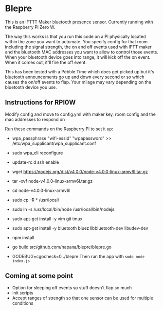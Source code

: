 # Blepre
This is an IFTTT Maker bluetooth presence sensor. Currently running with the Raspberry Pi Zero W.

The way this works is that you run this code on a PI physically located within the zone you want to automate. You specify config for that room including the signal strength, the on and off events used with IFTT maker and the bluetooth MAC addresses you want to allow to control those events. When your bluetooth device goes into range, it will kick off the on event. When it comes out, it'll fire the off event.

This has been tested with a Pebble Time which does get picked up but it's bluetooth announcements go up and down every second or so which causes the on/off events to flap. Your milage may vary depending on the bluetooth device you use.

## Instructions for RPI0W

Modify config and move to config.yml with maker key, room config and the mac addresses to respond on

Run these commands on the Raspberry PI to set it up:

* wpa_passphrase "wifi-essid" "wpapassword" >> /etc/wpa_supplicant/wpa_supplicant.conf
* sudo wpa_cli reconfigure
* update-rc.d ssh enable
* wget https://nodejs.org/dist/v4.0.0/node-v4.0.0-linux-armv6l.tar.gz
* tar -xvf node-v4.0.0-linux-armv6l.tar.gz
* cd node-v4.0.0-linux-armv6l
* sudo cp -R * /usr/local/
* sudo ln -s /usr/local/bin/node /usr/local/bin/nodejs
* sudo apt-get install -y vim git tmux
* sudo apt-get install -y bluetooth bluez libbluetooth-dev libudev-dev
* npm install

* go build src/github.com/hapana/blepre/blepre.go
* GODEBUG=cgocheck=0 ./blepre
Then run the app with `sudo node index.js`

## Coming at some point

- Option for sleeping off events so stuff doesn't flap so much
- Init scripts
- Accept ranges of strength so that one sensor can be used for multiple conditions
